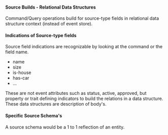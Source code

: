 #### Source Builds - Relational Data Structures

Command/Query operations build for source-type fields in relational 
data structure context (instead of event store).

#### Indications of Source-type fields
Source field indications are recognizable by looking at the command or the field name.  
+ name
+ size
+ is-house
+ has-car
+ ...

These are not event attributes such as status, active, approved,
but property or trait defining indicators to build the relations in
a data structure. 
These data structures are description of body's.

#### Specific Source Schema's
A source schema would be a 1 to 1 reflection of an entity.

